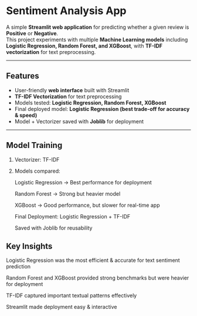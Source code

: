 # Sentiment Analysis App  

A simple **Streamlit web application** for predicting whether a given review is **Positive** or **Negative**.  
This project experiments with multiple **Machine Learning models** including **Logistic Regression, Random Forest, and XGBoost**, with **TF-IDF vectorization** for text preprocessing.  

---

##  Features
-  User-friendly **web interface** built with Streamlit  
-  **TF-IDF Vectorization** for text preprocessing  
-  Models tested: **Logistic Regression, Random Forest, XGBoost**  
-  Final deployed model: **Logistic Regression (best trade-off for accuracy & speed)**  
-  Model + Vectorizer saved with **Joblib** for deployment  

---

## Model Training

1) Vectorizer: TF-IDF

2) Models compared:

    Logistic Regression → Best performance for deployment

    Random Forest → Strong but heavier model

    XGBoost → Good performance, but slower for real-time app

    Final Deployment: Logistic Regression + TF-IDF

    Saved with Joblib for reusability

## Key Insights

Logistic Regression was the most efficient & accurate for text sentiment prediction

Random Forest and XGBoost provided strong benchmarks but were heavier for deployment

TF-IDF captured important textual patterns effectively

Streamlit made deployment easy & interactive
